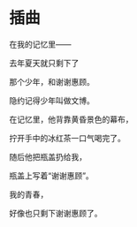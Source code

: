 # 插曲

在我的记忆里——

去年夏天就只剩下了

那个少年，和谢谢惠顾。

隐约记得少年叫做文博。

在记忆里，他背靠黄昏景色的幕布，

拧开手中的冰红茶一口气喝完了。

随后他把瓶盖扔给我，

瓶盖上写着“谢谢惠顾”。

我的青春，

好像也只剩下谢谢惠顾了。

